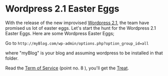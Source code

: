 # Wordpress 2.1 Easter Eggs

With the release of the new improvised [Wordpress 2.1](http://wordpress.org/development/2007/01/ella-21/), the team have promised us lot of easter eggs. Let's start the hunt for the Wordpress 2.1 Easter Eggs. Here are some Wordpress Easter Eggs;

Go to `http://myBlog.com/wp-admin/options.php?option_group_id=all`

where "myBlog" is your blog and assuming wordpress to be installed in that folder.

Read the [Term of Service](http://wordpress.com/tos/) (point no. 8 ), you'll get the [Treat](http://wordpress.com/tos/treat/).